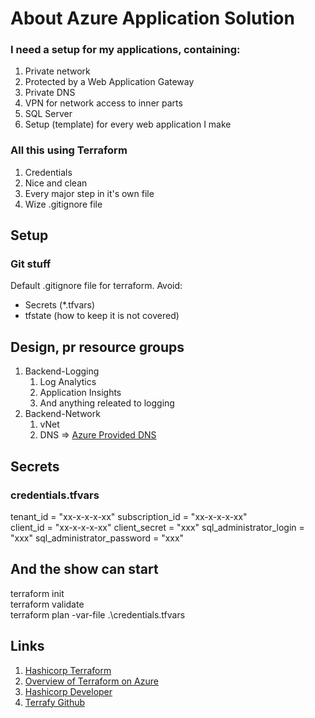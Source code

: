 # About Azure Application Solution
### I need a setup for my applications, containing: 
1. Private network
1. Protected by a Web Application Gateway
1. Private DNS
1. VPN for network access to inner parts
1. SQL Server
1. Setup (template) for every web application I make

### All this using Terraform
1. Credentials
1. Nice and clean
1. Every major step in it's own file
1. Wize .gitignore file

## Setup
### Git stuff
Default .gitignore file for terraform. Avoid: 
* Secrets (*.tfvars)
* tfstate (how to keep it is not covered)

## Design, pr resource groups
1. Backend-Logging
    1. Log Analytics
    1. Application Insights
    1. And anything releated to logging
1. Backend-Network
    1. vNet
    1. DNS => [Azure Provided DNS](https://learn.microsoft.com/en-us/azure/virtual-network/virtual-networks-name-resolution-for-vms-and-role-instances?tabs=redhat)

## Secrets
### credentials.tfvars
tenant_id                           = "xx-x-x-x-xx"
subscription_id                     = "xx-x-x-x-xx"       
client_id                           = "xx-x-x-x-xx"
client_secret                       = "xxx"
sql_administrator_login             = "xxx"
sql_administrator_password          = "xxx"

## And the show can start
terraform init  
terraform validate  
terraform plan -var-file .\credentials.tfvars  





## Links
1. [Hashicorp Terraform](https://www.hashicorp.com/products/terraform)
1. [Overview of Terraform on Azure](https://learn.microsoft.com/en-us/azure/developer/terraform/overview)
1. [Hashicorp Developer](https://developer.hashicorp.com/terraform/tutorials/azure-get-started)
1. [Terrafy Github](https://github.com/Azure/aztfy#goal)

